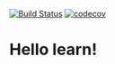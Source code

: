 [![Build Status](https://travis-ci.org/niehaha/learn.svg?branch=master)](https://travis-ci.org/niehaha/learn)
[![codecov](https://coveralls.io/repos/github/niehaha/learn/badge.svg)](https://coveralls.io/github/niehaha/learn)
# Hello learn!
